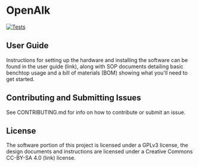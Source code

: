 # OpenAlk

[![Tests](https://github.com/ebbcarbon/openalk/workflows/Tests/badge.svg)](https://github.com/ebbcarbon/openalk/actions)



## User Guide

Instructions for setting up the hardware and installing the software can be found in the user guide (link), along with
SOP documents detailing basic benchtop usage and a bill of materials (BOM) showing what you'll need to get started.

## Contributing and Submitting Issues

See CONTRIBUTING.md for info on how to contribute or submit an issue.

## License
The software portion of this project is licensed under a GPLv3 license, the design documents and instructions are licensed
under a Creative Commons CC-BY-SA 4.0 (link) license.



